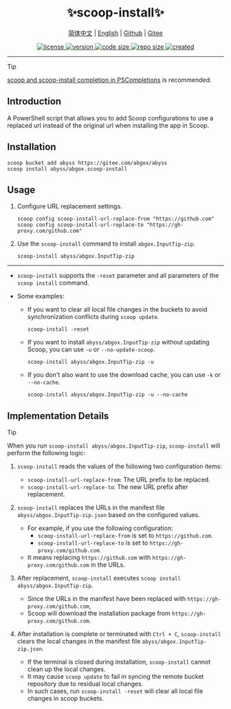 <p align="center">
  <h1 align="center">✨scoop-install✨</h1>
</p>

<p align="center">
    <a href="readme-cn.md">简体中文</a> |
    <a href="readme.md">English</a> |
    <a href="https://github.com/abgox/scoop-install">Github</a> |
    <a href="https://gitee.com/abgox/scoop-install">Gitee</a>
</p>

<p align="center">
    <a href="https://github.com/abgox/scoop-install/blob/main/license">
        <img src="https://img.shields.io/github/license/abgox/scoop-install" alt="license" />
    </a>
    <a href="https://github.com/abgox/scoop-install">
        <img src="https://img.shields.io/github/v/release/abgox/scoop-install?label=version" alt="version" />
    </a>
    <a href="https://img.shields.io/github/languages/code-size/abgox/scoop-install.svg">
        <img src="https://img.shields.io/github/languages/code-size/abgox/scoop-install.svg" alt="code size" />
    </a>
    <a href="https://img.shields.io/github/repo-size/abgox/scoop-install.svg">
        <img src="https://img.shields.io/github/repo-size/abgox/scoop-install.svg" alt="repo size" />
    </a>
    <a href="https://github.com/abgox/scoop-install">
        <img src="https://img.shields.io/github/created-at/abgox/scoop-install" alt="created" />
    </a>
</p>

---

> [!Tip]
>
> [scoop and scoop-install completion in PSCompletions](https://github.com/abgox/PSCompletions) is recommended.

## Introduction

A PowerShell script that allows you to add Scoop configurations to use a replaced url instead of the original url when installing the app in Scoop.

## Installation

```pwsh
scoop bucket add abyss https://gitee.com/abgox/abyss
scoop install abyss/abgox.scoop-install
```

## Usage

1. Configure URL replacement settings.

   ```pwsh
   scoop config scoop-install-url-replace-from "https://github.com"
   scoop config scoop-install-url-replace-to "https://gh-proxy.com/github.com"
   ```

2. Use the `scoop-install` command to install `abgox.InputTip-zip`.

   ```pwsh
   scoop-install abyss/abgox.InputTip-zip
   ```

---

- `scoop-install` supports the `-reset` parameter and all parameters of the `scoop install` command.

- Some examples:

  - If you want to clear all local file changes in the buckets to avoid synchronization conflicts during `scoop update`.

    ```pwsh
    scoop-install -reset
    ```

  - If you want to install `abyss/abgox.InputTip-zip` without updating Scoop, you can use `-u` or `--no-update-scoop`.

    ```pwsh
    scoop-install abyss/abgox.InputTip-zip -u
    ```

  - If you don't also want to use the download cache, you can use `-k` or `--no-cache`.

    ```pwsh
    scoop-install abyss/abgox.InputTip-zip -u --no-cache
    ```

## Implementation Details

> [!Tip]
>
> When you run `scoop-install abyss/abgox.InputTip-zip`, `scoop-install` will perform the following logic:

1. `scoop-install` reads the values of the following two configuration items:

   - `scoop-install-url-replace-from`: The URL prefix to be replaced.
   - `scoop-install-url-replace-to`: The new URL prefix after replacement.

2. `scoop-install` replaces the URLs in the manifest file `abyss/abgox.InputTip-zip.json` based on the configured values.

   - For example, if you use the following configuration:
     - `scoop-install-url-replace-from` is set to `https://github.com`.
     - `scoop-install-url-replace-to` is set to `https://gh-proxy.com/github.com`.
   - It means replacing `https://github.com` with `https://gh-proxy.com/github.com` in the URLs.

3. After replacement, `scoop-install` executes `scoop install abyss/abgox.InputTip-zip`.

   - Since the URLs in the manifest have been replaced with `https://gh-proxy.com/github.com`,
   - Scoop will download the installation package from `https://gh-proxy.com/github.com`.

4. After installation is complete or terminated with `Ctrl + C`, `scoop-install` clears the local changes in the manifest file `abyss/abgox.InputTip-zip.json`.

   - If the terminal is closed during installation, `scoop-install` cannot clean up the local changes.
   - It may cause `scoop update` to fail in syncing the remote bucket repository due to residual local changes.
   - In such cases, run `scoop-install -reset` will clear all local file changes in scoop buckets.
